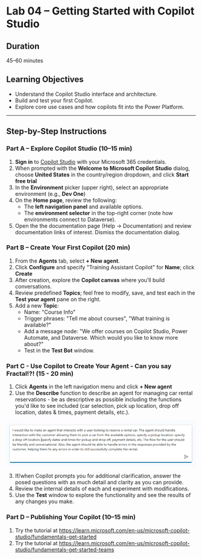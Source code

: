 # Lab 04 – Getting Started with Copilot Studio

## Duration

45–60 minutes

## Learning Objectives

- Understand the Copilot Studio interface and architecture.  
- Build and test your first Copilot.  
- Explore core use cases and how copilots fit into the Power Platform.  

---

## Step-by-Step Instructions

### Part A – Explore Copilot Studio (10–15 min)

1. **Sign in** to [Copilot Studio](https://copilotstudio.microsoft.com) with your Microsoft 365 credentials.
2. When prompted with the **Welcome to Microsoft Copilot Studio** dialog, choose **United States** in the country/region dropdown, and click **Start free trial**
3. In the **Environment** picker (upper right), select an appropriate environment (e.g., **Dev One**)  
4. On the **Home page**, review the following:
   - The **left navigation panel** and available options.
   - The **environment selector** in the top-right corner (note how environments connect to Dataverse).  
5. Open the the documentation page (Help → Documentation) and review documentation links of interest. Dismiss the documentation dialog.

### Part B – Create Your First Copilot (20 min)

1. From the **Agents** tab, select **+ New agent**.  
2. Click **Configure** and specify "Training Assistant Copilot" for **Name**; click **Create**
3. After creation, explore the **Copilot canvas** where you’ll build conversations.  
4. Review predefined **Topics**; feel free to modify, save, and test each in the **Test your agent** pane on the right.  
5. Add a new **Topic**:  
   - Name: "Course Info"  
   - Trigger phrases: "Tell me about courses", "What training is available?"  
   - Add a message node: "We offer courses on Copilot Studio, Power Automate, and Dataverse. Which would you like to know more about?"  
   - Test in the **Test Bot** window.  

### Part C - Use Copilot to Create Your Agent - Can you say Fractal!?! (15 - 20 min)

1. Click **Agents** in the left navigation menu and click **+ New agent**
2. Use the **Describe** function to describe an agent for managing car rental reservations - be as descriptive as possible including the functions you'd like to see included (car selection, pick up location, drop off location, dates & times, payment details, etc.).

![Original Prompt](../images/lab04/original-prompt.png)

3. If/when Copilot prompts you for additional clarification, answer the posed questions with as much detail and clarity as you can provide.
4. Review the internal details of each and experiment with modifications.
5. Use the **Test** window to explore the functionality and see the results of any changes you make.

### Part D – Publishing Your Copilot (10–15 min)

1. Try the tutorial at <https://learn.microsoft.com/en-us/microsoft-copilot-studio/fundamentals-get-started>
2. Try the tutorial at <https://learn.microsoft.com/en-us/microsoft-copilot-studio/fundamentals-get-started-teams>
